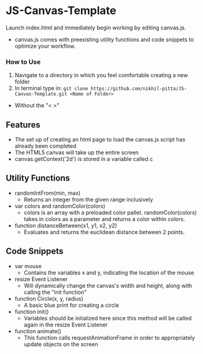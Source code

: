 # JS-Canvas-Template
Launch index.html and immediately begin working by editing canvas.js.
* canvas.js comes with preexisting utility functions and code snippets to optimize your workflow.

### How to Use
1. Navigate to a directory in which you feel comfortable creating a new folder
2. In terminal type in:
`git clone https://github.com/nikhil-pitta/JS-Canvas-Template.git <Name of Folder>`
* Without the "< >"

## Features
* The set up of creating an html page to load the canvas.js script has already been completed
* The HTML5 canvas will take up the entire screen
* canvas.getContext('2d') is stored in a variable called c

## Utility Functions
* randomIntFrom(min, max)
  * Returns an integer from the given range inclusively
* var colors and randomColor(colors) 
  * colors is an array with a preloaded color pallet. randomColor(colors) takes in colors as a parameter and returns a color within colors. 
* function distanceBetween(x1, y1, x2, y2)
  * Evaluates and returns the euclidean distance between 2 points. 

## Code Snippets
* var mouse
  * Contains the variables x and y, indicating the location of the mouse
* resize Event Listener
  * Will dynamically change the canvas's width and height, along with calling the "init function"
* function Circle(x, y, radius)
  * A basic blue print for creating a circle
* function init()
  * Variables should be initalized here since this method will be called again in the resize Event Listener
* function animate()
  * This function calls requestAnimationFrame in order to appropriately update objects on the screen




